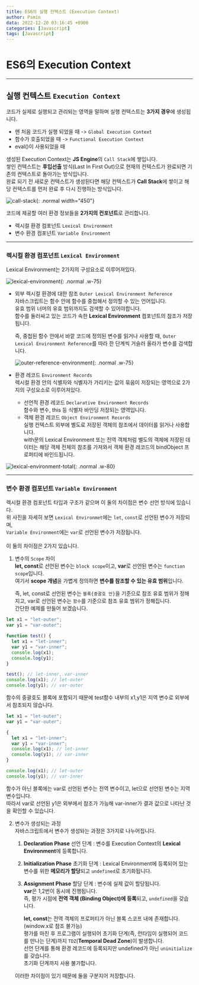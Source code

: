```yaml
---
title: ES6의 실행 컨텍스트 (Execution Context)
author: Psmin
data: 2022-12-20 03:16:45 +0900
categories: [Javascript]
tags: [Javascript]
---
```


# ES6의 Execution Context

---

## 실행 컨텍스트 `Execution Context`

코드가 실제로 실행되고 관리되는 영역을 말하며 실행 컨텍스트는 **3가지 경우**에 생성됩니다.

- 맨 처음 코드가 실행 되었을 때 -> `Global Execution Context`
- 함수가 호출되었을 때 -> `Functional Execution Context`
- eval()이 사용되었을 때

생성된 Execution Context는 **JS Engine**의 `Call Stack`에 쌓입니다.  
쌓인 컨텍스트는 **후입선출** 방식(Last In First Out)으로 현재의 컨텍스트가 완료되면 기존의 컨텍스트로 돌아가는 방식입니다.  
완료 되기 전 새로운 컨텍스트가 생성된다면 해당 컨텍스트가 **Call Stack**에 쌓이고 해당 컨텍스트를 먼저 완료 후 다시 진행하는 방식입니다.

![call-stack](/assets/img/js-call-stack.png){: .normal width="450"}

코드에 제공할 여러 환경 정보들을 **2가지의 컨포넌트**로 관리합니다.

- 렉시컬 환경 컴포넌트 `Lexical Environment`
- 변수 환경 컴포넌트 `Variable Environment`

---

### 렉시컬 환경 컴포넌트 `Lexical Environment`

Lexical Environment는 2가지의 구성요소로 이루어져있다.

![lexical-environment](/assets/img/lexical-environment.png){: .normal .w-75}

- 외부 렉시컬 환경에 대한 참조 `Outer Lexical Environment Reference`  
  자바스크립트는 함수 안에 함수를 중첩해서 정의할 수 있는 언어입니다.  
  유효 범위 너머의 유효 범위까지도 검색할 수 있어야합니다.  
  함수를 둘러싸고 있는 코드가 속한 **Lexical Environment** 컴포넌트의 참조가 저장됩니다.

  즉, 중첩된 함수 안에서 바깥 코드에 정의된 변수를 읽거나 사용할 때, `Outer Lexical Environment Reference`를 따라 한 단계씩 거슬러 올라가 변수를 검색합니다.

  ![outer-reference-environment](/assets/img/outer-reference-environment.png){: .normal .w-75}

- 환경 레코드 `Environment Records`  
  렉시컬 환경 안의 식별자와 식별자가 가리키는 값의 묶음이 저장되는 영역으로 2가지의 구성요소로 이루어져있다.

  - 선언적 환경 레코드 `Declarative Environment Records`  
    함수와 변수, this 등 식별자 바인딩 저장되는 영역입니다.
  - 객체 환경 레코드 `Object Environment Records`  
    실행 컨텍스트 외부에 별도로 저장된 객체의 참조에서 데이터를 읽거나 사용합니다.  
    with문의 Lexical Environment 또는 전역 객체처럼 별도의 객체에 저장된 데이터는 해당 객체 전체의 참조를 가져와서 객체 환경 레코드의 bindObject 프로퍼티에 바인드됩니다.

![lexical-environment-total](/assets/img/lexical-environment-total.png){: .normal .w-80}

---

### 변수 환경 컴포넌트 `Variable Environment`

렉시컬 환경 컴포넌트 타입과 구조가 같으며 이 둘의 차이점은 변수 선언 방식에 있습니다.  
위 사진을 자세히 보면 `Lexical Environmet`에는 `let`, `const`로 선언된 변수가 저장되며,  
`Variable Environment`에는 `var`로 선언된 변수가 저장됩니다.  
<br/>
이 둘의 차이점은 2가지 있습니다.

1. 변수의 `Scope` 차이  
   **let, const**로 선언된 변수는 `block scope`이고, **var**로 선언된 변수는 `function scope`입니다.  
   여기서 **scope 개념**을 가볍게 정의하면 **변수를 참조할 수 있는 유효 범위**입니다.

   즉, let, const로 선언된 변수는 `블록{중괄호 안}`을 기준으로 참조 유효 범위가 정해지고, var로 선언된 변수는 `함수`를 기준으로 참조 유효 범위가 정해집니다.  
   간단한 예제를 만들어 보겠습니다.

```javascript
let x1 = "let-outer";
var y1 = "var-outer";

function test() {
  let x1 = "let-inner";
  var y1 = "var-inner";
  console.log(x1);
  console.log(y1);
}

test(); // let-inner, var-inner
console.log(x1); // let-outer
console.log(y1); // var-outer
```

함수의 중괄호도 블록에 포함되기 때문에 test함수 내부의 x1,y1은 지역 변수로 외부에서 참조되지 않습니다.

```javascript
let x1 = "let-outer";
var y1 = "var-outer";

{
  let x1 = "let-inner";
  var y1 = "var-inner";
  console.log(x1); // let-inner
  console.log(y1); // var-inner
}

console.log(x1); // let-outer
console.log(y1); // var-inner
```

함수가 아닌 블록에는 var로 선언된 변수는 전역 변수이고, let으로 선언된 변수는 지역 변수입니다.  
따라서 var로 선언된 y1은 외부에서 참조가 가능해 var-inner가 결과 값으로 나타난 것을 확인할 수 있습니다.

2. 변수가 생성되는 과정  
   자바스크립트에서 변수가 생성돠는 과정은 3가지로 나누어집니다.

   1. **Declaration Phase** 선언 단계 : 변수를 Execution Context의 **Lexical Environment**에 등록합니다.
   2. **Initialization Phase** 초기화 단계 : Lexical Environment에 등록되어 있는 변수를 위한 **메모리가 할당**되고 `undefined`로 초기화됩니다.
   3. **Assignment Phase** 할당 단계 : 변수에 실제 값이 할당됩니다.  
      **var**은 1,2번이 동시에 진행됩니다.  
      즉, 평가 시점에 **전역 객체 (Binding Object)에 등록**되고, `undefined`을 갖습니다.

      **let, const**는 전역 객체의 프로퍼티가 아닌 블록 스코프 내에 존재합니다. (window.x로 참조 불가능)  
      평가를 마친 후 프로그램이 실행되어 초기화 단계(즉, 런타임이 실행되어 코드를 만나는 단계)까지 `TDZ`(**Temporal Dead Zone**)이 발생합니다.  
      선언 단계를 통해 환경 레코드에 등록되지만 undefined가 아닌 `uninitialize`를 갖습니다.  
      초기화 단계까지 사용 불가합니다.

   이러한 차이점이 있기 때문에 둘을 구분지어 저장합니다.
